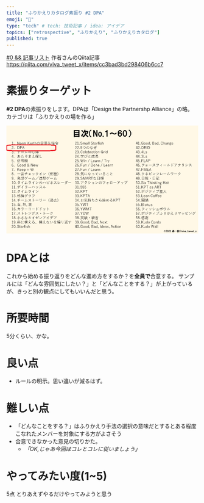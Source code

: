```yaml
---
title: "ふりかえりカタログ素振り #2 DPA"
emoji: "📝"
type: "tech" # tech: 技術記事 / idea: アイデア
topics: ["retrospective", "ふりかえり", "ふりかえりカタログ"]
published: true
---
```


[#0 && 記事リスト](/datsuns/articles/retrospective-su-bu-ri-0.md)
作者さんのQiita記事
https://qiita.com/viva_tweet_x/items/cc3bad3bd298406b6cc7

# 素振りターゲット

**\#2 DPA**の素振りをします。DPAは「Design the Partnershp Alliance」の略。
カテゴリは「ふりかえりの場を作る」

![target-2](/images/retrospective-su-bu-ri/2-target.png)

# DPAとは

これから始める振り返りをどんな進め方をするか？を**全員で**合意する。
サンプルには「どんな雰囲気にしたい？」と「どんなことをする？」が上がっているが、きっと別の観点にしてもいいんだと思う。


# 所要時間

5分くらい、かな。

# 良い点

* ルールの明示。思い違いが減るはず。

# 難しい点

* 「どんなことをする？」はふりかえり手法の選択の意味だとするとある程度こなれたメンバーを対象にする方がよさそう
* 合意できなかった意見の切りかた。
   * *「OK,じゃあ今回はコレとコレに従いましょう」*

# やってみたい度(1~5)

5点
とりあえずやるだけやってみようと思う
